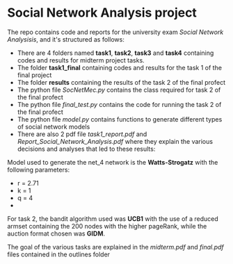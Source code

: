 # Social Network Analysis project
The repo contains code and reports for the university exam *Social Network Analysisis*, and it's structured as follows:
- There are 4 folders named **task1**, **task2**, **task3** and **task4** containing codes and results for midterm project tasks.
- The folder **task1_final** containing codes and results for the task 1 of the final project
- The folder **results** containing the results of the task 2 of the final profect
- The python file *SocNetMec.py* contains the class required for task 2 of the final profect
- The python file *final_test.py* contains the code for running the task 2 of the final profect
- The python file *model.py* contains functions to generate different types of social network models
- There are also 2 pdf file *task1_report.pdf* and *Report_Social_Network_Analysis.pdf* where they explain the various decisions and analyses that led to these results:

Model used to generate the net_4 network is the **Watts-Strogatz** with the following parameters:
- r = 2.71
- k = 1
- q = 4
- 
For task 2, the bandit algorithm used was **UCB1** with the use of a reduced armset containing the 200 nodes with the higher pageRank, while the auction format chosen was **GIDM**.

The goal of the various tasks are explained in the *midterm.pdf* and *final.pdf* files contained in the outlines folder